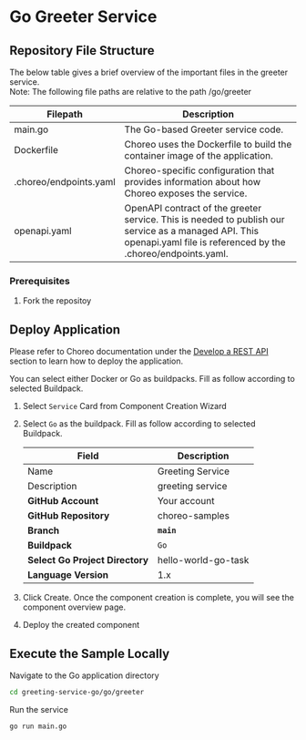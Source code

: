 # Go Greeter Service

## Repository File Structure

The below table gives a brief overview of the important files in the greeter service.\
Note: The following file paths are relative to the path /go/greeter

| Filepath               | Description                                                                                                                                                          |
| ---------------------- | -------------------------------------------------------------------------------------------------------------------------------------------------------------------- |
| main.go                | The Go-based Greeter service code.                                                                                                                                   |
| Dockerfile             | Choreo uses the Dockerfile to build the container image of the application.                                                                                          |
| .choreo/endpoints.yaml | Choreo-specific configuration that provides information about how Choreo exposes the service.                                                                        |
| openapi.yaml           | OpenAPI contract of the greeter service. This is needed to publish our service as a managed API. This openapi.yaml file is referenced by the .choreo/endpoints.yaml. |

### Prerequisites
1. Fork the repositoy

## Deploy Application

Please refer to  Choreo documentation under the [Develop a REST API](https://wso2.com/choreo/docs/develop-components/develop-services/develop-a-rest-api/#step-1-create-a-service-component-from-a-dockerfile) section to learn how to deploy the application.

You can select either Docker or Go as buildpacks. Fill as follow according to selected Buildpack.

1. Select `Service` Card from Component Creation Wizard
2. Select `Go` as the buildpack. Fill as follow according to selected Buildpack.

    | **Field**             | **Description**                               |
    |-----------------------|-----------------------------------------------|
    |Name           | Greeting Service              |
    |Description    | greeting service        |
    | **GitHub Account**    | Your account                                  |
    | **GitHub Repository** | choreo-samples |
    | **Branch**            | **`main`**                               |
    | **Buildpack**      | `Go` |
    | **Select Go Project Directory**       | hello-world-go-task |
    | **Language Version**              | 1.x |

3. Click Create. Once the component creation is complete, you will see the component overview page.
4. Deploy the created component

## Execute the Sample Locally

Navigate to the Go application directory

```bash
cd greeting-service-go/go/greeter
```

Run the service

```shell
go run main.go
```
